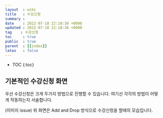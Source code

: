 ```yaml
---
layout  : wiki
title   : 수강신청
summary : 
date    : 2022-07-18 22:18:36 +0900
updated : 2022-07-18 22:18:36 +0900
tag    : 수강신청
toc     : true
public  : true
parent  : [[index]]
latex   : false
---
```

* TOC
{:toc}

## 기본적인 수강신청 화면
우선 수강신청은 크게 두가지 방법으로 진행할 수 있습니다. 여기선 각각의 방법이 어떻게 작동하는지 서술합니다.  

(이미지 issue)
위 화면은 Add and Drop 방식으로 수강신청을 할때의 모습입니다.
